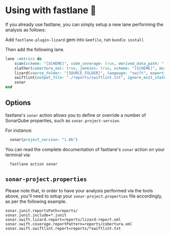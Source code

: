 # Using with fastlane 🚀

If you already use fastlane, you can simply setup a new lane performing the analysis as follows:

Add `fastlane-plugin-lizard` gem into `Gemfile`, run `bundle install`

Then add the following lane.
```ruby
lane :metrics do
    scan(scheme: "[SCHEME]", code_coverage: true, derived_data_path: "./DerivedData", output_directory: "./reports")
    slather(cobertura_xml: true, jenkins: true, scheme: "[SCHEME]", build_directory: "./DerivedData", output_directory: "./reports", proj: "./[PROJECT].xcodeproj")
    lizard(source_folder: "[SOURCE_FOLDER]", language: "swift", export_type: "xml", report_file: "reports/lizard-report.xml")
    swiftlint(output_file: "./reports/swiftlint.txt", ignore_exit_status: true)
    sonar
end

```

## Options

fastlane's `sonar` action allows you to define or override a number of SonarQube properties, such as `sonar.project-version`.

For instance:

```ruby
  sonar(project_version: "1.0b")
```

You can read the complete documentation of fastlane's `sonar` action on your terminal via:

```bash
  fastlane action sonar
```

## `sonar-project.properties`

Please note that, in order to have your analysis performed via the tools above, you'll need to setup your `sonar-project.properties` file accordingly, as per the following example.

```
sonar.junit.reportsPath=reports/
sonar.junit.include=*.junit
sonar.swift.lizard.report=reports/lizard-report.xml
sonar.swift.coverage.reportPattern=reports/cobertura.xml
sonar.swift.swiftlint.report=reports/*swiftlint.txt
```
